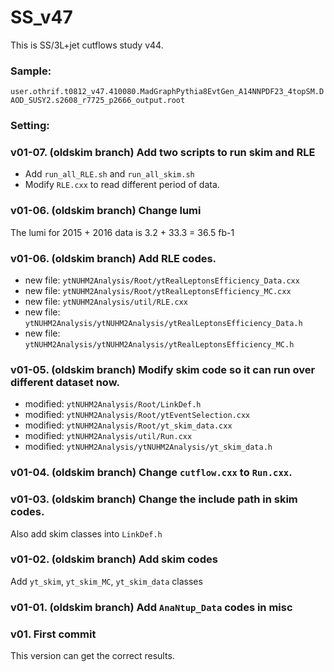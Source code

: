 # SS_v47
This is SS/3L+jet cutflows study v44.

### Sample:
`user.othrif.t0812_v47.410080.MadGraphPythia8EvtGen_A14NNPDF23_4topSM.DAOD_SUSY2.s2608_r7725_p2666_output.root`

### Setting:


### v01-07. (oldskim branch) Add two scripts to run skim and RLE
* Add `run_all_RLE.sh` and `run_all_skim.sh`
* Modify `RLE.cxx` to read different period of data.


### v01-06. (oldskim branch) Change lumi
The lumi for 2015 + 2016 data is 3.2 + 33.3 = 36.5 fb-1


### v01-06. (oldskim branch) Add RLE codes.
* new file:   `ytNUHM2Analysis/Root/ytRealLeptonsEfficiency_Data.cxx`
* new file:   `ytNUHM2Analysis/Root/ytRealLeptonsEfficiency_MC.cxx`
* new file:   `ytNUHM2Analysis/util/RLE.cxx`
* new file:   `ytNUHM2Analysis/ytNUHM2Analysis/ytRealLeptonsEfficiency_Data.h`
* new file:   `ytNUHM2Analysis/ytNUHM2Analysis/ytRealLeptonsEfficiency_MC.h`



### v01-05. (oldskim branch) Modify skim code so it can run over different dataset now.
* modified:   `ytNUHM2Analysis/Root/LinkDef.h`
* modified:   `ytNUHM2Analysis/Root/ytEventSelection.cxx`
* modified:   `ytNUHM2Analysis/Root/yt_skim_data.cxx`
* modified:   `ytNUHM2Analysis/util/Run.cxx`
* modified:   `ytNUHM2Analysis/ytNUHM2Analysis/yt_skim_data.h`


### v01-04. (oldskim branch) Change `cutflow.cxx` to `Run.cxx`.


### v01-03. (oldskim branch) Change the include path in skim codes.
Also add skim classes into `LinkDef.h`


### v01-02. (oldskim branch) Add skim codes
Add `yt_skim`, `yt_skim_MC`, `yt_skim_data` classes


### v01-01. (oldskim branch) Add `AnaNtup_Data` codes in misc


### v01. First commit
This version can get the correct results.
